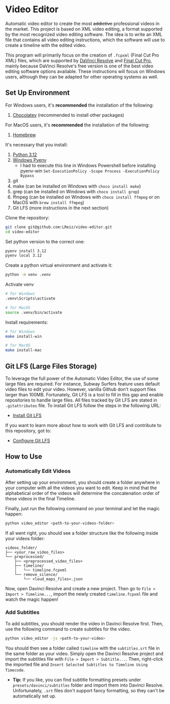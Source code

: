 # Video Editor

Automatic video editor to create the most <s>addictive</s> professional videos in the market. This project is based on XML video editing, a format supported by the most recognized video editing software. The idea is to write an XML file that contains all video editing instructions, which the software will use to create a timeline with the edited video.

This program will primarily focus on the creation of `.fcpxml` (Final Cut Pro XML) files, which are supported by [DaVinci Resolve](https://www.blackmagicdesign.com/products/davinciresolve) and [Final Cut Pro](https://www.apple.com/br/final-cut-pro/), mainly because DaVinci Resolve's free version is one of the best video editing software options available. These instructions will focus on Windows users, although they can be adapted for other operating systems as well.

## Set Up Environment

For Windows users, it's **recommended** the installation of the following:
1. [Chocolatey](https://chocolatey.org/install#individual) (recommended to install other packages)

For MacOS users, it's **recommended** the installation of the following:
1. [Homebrew](https://brew.sh/)

It's necessary that you install:
1. [Python 3.12](https://www.python.org/downloads/release/python-3120/)
1. [Windows Pyenv](https://github.com/pyenv-win/pyenv-win?tab=readme-ov-file#quick-start)
    - I had to execute this line in Windows Powershell before installing pyenv-win `Set-ExecutionPolicy -Scope Process -ExecutionPolicy Bypass`
1. git
1. make (can be installed on Windows with `choco install make`)
1. grep (can be installed on Windows with `choco install grep`)
1. ffmpeg (can be installed on Windows with `choco install ffmpeg` or on MacOS with `brew install ffmpeg`)
1. Git LFS (more instructions in the next section)


Clone the repository:

```bash
git clone git@github.com:LReiz/video-editor.git
cd video-editor
```

Set python version to the correct one:

```bash
pyenv install 3.12
pyenv local 3.12
```

Create a python virtual environment and activate it:

```bash
python -m venv .venv
```

Activate venv

```bash
# for Windows
.venv\Scripts\activate

# for MacOS
source .venv/bin/activate
```

Install requirements:

```bash
# for Windows
make install-win

# for MacOS
make install-mac
```

## Git LFS (Large Files Storage)

To leverage the full power of the Automatic Video Editor, the use of some large files are required. For instance, Subway Surfers feature uses default video files to edit your video. However, vanilla Github don't support files larger than 100MB. Fortunately, Git LFS is a tool to fill in this gap and enable repositories to handle large files. All files tracked by Git LFS are stated in `.gitattributes` file. To install Git LFS follow the steps in the following URL:
- [Install Git LFS](https://docs.github.com/en/repositories/working-with-files/managing-large-files/installing-git-large-file-storage)

If you want to learn more about how to work with Git LFS and contribute to this repository, got to:
- [Configure Git LFS](https://docs.github.com/en/repositories/working-with-files/managing-large-files/configuring-git-large-file-storage)

## How to Use

### Automatically Edit Videos

After setting up your environment, you should create a folder anywhere in your computer with all the videos you want to edit. Keep in mind that the alphabetical order of the videos will determine the concatenation order of these videos in the final Timeline.

Finally, just run the following command on your terminal and let the magic happen:

```bash
python video_editor <path-to-your-videos-folder>
```

If all went right, you should see a folder structure like the following inside your videos folder:

    videos_folder/
    ├── <your_raw_video_files>
    └── preprocessed/
        ├── <preprocessed_video_files>
        ├── timeline/
        │   └── timeline.fcpxml
        └── remove_silence/
            └── <loud_maps_files>.json

Now, open Davinci Resolve and create a new project. Then go to `File > Import > Timeline...`, import the newly created `timeline.fcpxml` file and watch the magic happen!

### Add Subtitles

To add subtitles, you should render the video in Davinci Resolve first. Then, use the following command to create subtitles for the video.

```bash
python video_editor -js <path-to-your-video>
```

You should then see a folder called `timeline` with the `subtitles.srt` file in the same folder as your video. Simply open the Davinci Resolve project and import the subtitles file with `File > Import > Subtitle...`. Then, right-click the imported file and `Insert Selected Subtitles to Timeline Using Timecode`.

- **Tip:** If you like, you can find subtitle formatting presets under `presets/davinci/subtitles` folder and import them into Davinci Resolve. Unfortunately, `.srt` files don't support fancy formatting, so they can't be automatically set up.
